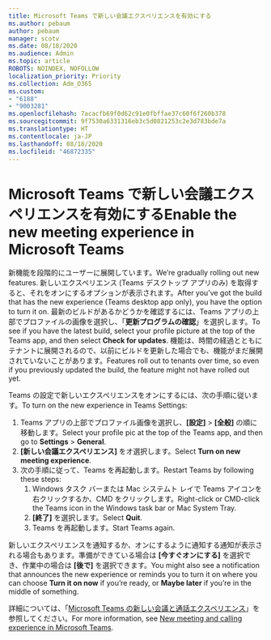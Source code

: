 ```yaml
---
title: Microsoft Teams で新しい会議エクスペリエンスを有効にする
ms.author: pebaum
author: pebaum
manager: scotv
ms.date: 08/18/2020
ms.audience: Admin
ms.topic: article
ROBOTS: NOINDEX, NOFOLLOW
localization_priority: Priority
ms.collection: Adm_O365
ms.custom:
- "6188"
- "9003281"
ms.openlocfilehash: 7acacfb69f0d62c91e0fbffae37c60f6f260b378
ms.sourcegitcommit: 9f7530a6331316eb3c5d0821253c2e3d783bde7a
ms.translationtype: HT
ms.contentlocale: ja-JP
ms.lasthandoff: 08/18/2020
ms.locfileid: "46872335"
---
```

# <a name="enable-the-new-meeting-experience-in-microsoft-teams"></a><span data-ttu-id="fc237-102">Microsoft Teams で新しい会議エクスペリエンスを有効にする</span><span class="sxs-lookup"><span data-stu-id="fc237-102">Enable the new meeting experience in Microsoft Teams</span></span>

<span data-ttu-id="fc237-103">新機能を段階的にユーザーに展開しています。</span><span class="sxs-lookup"><span data-stu-id="fc237-103">We’re gradually rolling out new features.</span></span> <span data-ttu-id="fc237-104">新しいエクスペリエンス (Teams デスクトップ アプリのみ) を取得すると、それをオンにするオプションが表示されます。</span><span class="sxs-lookup"><span data-stu-id="fc237-104">After you’ve got the build that has the new experience (Teams desktop app only), you have the option to turn it on.</span></span> <span data-ttu-id="fc237-105">最新のビルドがあるかどうかを確認するには、Teams アプリの上部でプロファイルの画像を選択し、「**更新プログラムの確認**」を選択します。</span><span class="sxs-lookup"><span data-stu-id="fc237-105">To see if you have the latest build, select your profile picture at the top of the Teams app, and then select  **Check for updates**.</span></span> <span data-ttu-id="fc237-106">機能は、時間の経過とともにテナントに展開されるので、以前にビルドを更新した場合でも、機能がまだ展開されていないことがあります。</span><span class="sxs-lookup"><span data-stu-id="fc237-106">Features roll out to tenants over time, so even if you previously updated the build, the feature might not have rolled out yet.</span></span>  

<span data-ttu-id="fc237-107">Teams の設定で新しいエクスペリエンスをオンにするには、次の手順に従います。</span><span class="sxs-lookup"><span data-stu-id="fc237-107">To turn on the new experience in Teams Settings:</span></span>

1. <span data-ttu-id="fc237-108">Teams アプリの上部でプロファイル画像を選択し、**[設定]** >  **[全般]** の順に移動します。</span><span class="sxs-lookup"><span data-stu-id="fc237-108">Select your profile pic at the top of the Teams app, and then go to **Settings** >  **General**.</span></span> 
2. <span data-ttu-id="fc237-109">**[新しい会議エクスペリエンス]** をオ選択します。</span><span class="sxs-lookup"><span data-stu-id="fc237-109">Select **Turn on new meeting experience**.</span></span>
3. <span data-ttu-id="fc237-110">次の手順に従って、Teams を再起動します。</span><span class="sxs-lookup"><span data-stu-id="fc237-110">Restart Teams by following these steps:</span></span>
    1. <span data-ttu-id="fc237-111">Windows タスク バーまたは Mac システムト レイで Teams アイコンを右クリックするか、CMD をクリックします。</span><span class="sxs-lookup"><span data-stu-id="fc237-111">Right-click or CMD-click the Teams icon in the Windows task bar or Mac System Tray.</span></span>
    2. <span data-ttu-id="fc237-112">**[終了]** を選択します。</span><span class="sxs-lookup"><span data-stu-id="fc237-112">Select **Quit**.</span></span>
    3. <span data-ttu-id="fc237-113">Teams を再起動します。</span><span class="sxs-lookup"><span data-stu-id="fc237-113">Start Teams again.</span></span>

<span data-ttu-id="fc237-114">新しいエクスペリエンスを通知するか、オンにするように通知する通知が表示される場合もあります。準備ができている場合は **[今すぐオンにする]** を選択でき、作業中の場合は **[後で]** を選択できます。</span><span class="sxs-lookup"><span data-stu-id="fc237-114">You might also see a notification that announces the new experience or reminds you to turn it on where you can choose  **Turn it on now**  if you’re ready, or  **Maybe later** if you’re in the middle of something.</span></span>  

<span data-ttu-id="fc237-115">詳細については、「[Microsoft Teams の新しい会議と通話エクスペリエンス](https://techcommunity.microsoft.com/t5/microsoft-teams-blog/new-meeting-and-calling-experience-in-microsoft-teams/ba-p/1537581)」を参照してください。</span><span class="sxs-lookup"><span data-stu-id="fc237-115">For more information, see [New meeting and calling experience in Microsoft Teams](https://techcommunity.microsoft.com/t5/microsoft-teams-blog/new-meeting-and-calling-experience-in-microsoft-teams/ba-p/1537581).</span></span>
